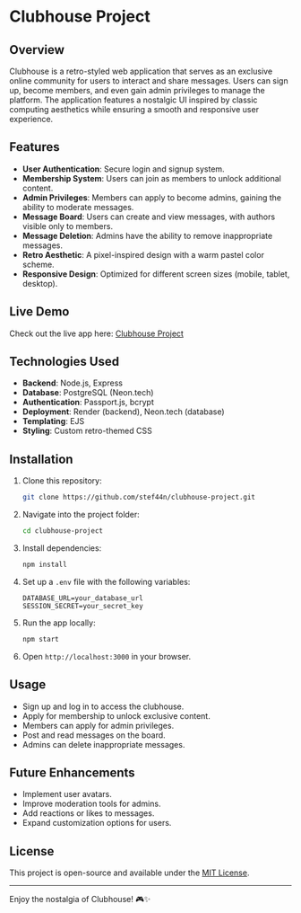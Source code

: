 # Clubhouse Project

## Overview

Clubhouse is a retro-styled web application that serves as an exclusive online community for users to interact and share messages. Users can sign up, become members, and even gain admin privileges to manage the platform. The application features a nostalgic UI inspired by classic computing aesthetics while ensuring a smooth and responsive user experience.

## Features

-   **User Authentication**: Secure login and signup system.
-   **Membership System**: Users can join as members to unlock additional content.
-   **Admin Privileges**: Members can apply to become admins, gaining the ability to moderate messages.
-   **Message Board**: Users can create and view messages, with authors visible only to members.
-   **Message Deletion**: Admins have the ability to remove inappropriate messages.
-   **Retro Aesthetic**: A pixel-inspired design with a warm pastel color scheme.
-   **Responsive Design**: Optimized for different screen sizes (mobile, tablet, desktop).

## Live Demo

Check out the live app here: [Clubhouse Project](https://clubhouse-project.onrender.com/)

## Technologies Used

-   **Backend**: Node.js, Express
-   **Database**: PostgreSQL (Neon.tech)
-   **Authentication**: Passport.js, bcrypt
-   **Deployment**: Render (backend), Neon.tech (database)
-   **Templating**: EJS
-   **Styling**: Custom retro-themed CSS

## Installation

1. Clone this repository:
    ```sh
    git clone https://github.com/stef44n/clubhouse-project.git
    ```
2. Navigate into the project folder:
    ```sh
    cd clubhouse-project
    ```
3. Install dependencies:
    ```sh
    npm install
    ```
4. Set up a `.env` file with the following variables:
    ```env
    DATABASE_URL=your_database_url
    SESSION_SECRET=your_secret_key
    ```
5. Run the app locally:
    ```sh
    npm start
    ```
6. Open `http://localhost:3000` in your browser.

## Usage

-   Sign up and log in to access the clubhouse.
-   Apply for membership to unlock exclusive content.
-   Members can apply for admin privileges.
-   Post and read messages on the board.
-   Admins can delete inappropriate messages.

## Future Enhancements

-   Implement user avatars.
-   Improve moderation tools for admins.
-   Add reactions or likes to messages.
-   Expand customization options for users.

## License

This project is open-source and available under the [MIT License](LICENSE).

---

Enjoy the nostalgia of Clubhouse! 🎮✨
